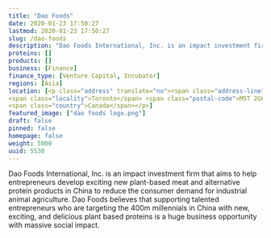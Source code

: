 ```yaml
---
title: "Dao Foods"
date: 2020-01-23 17:50:27
lastmod: 2020-01-23 17:50:27
slug: /dao-foods
description: "Dao Foods International, Inc. is an impact investment firm that aims to help entrepreneurs develop exciting new plant-based meat and alternative protein products in China to reduce the consumer demand for industrial animal agriculture. Dao Foods believes that supporting talented entrepreneurs who are targeting the 400m millennials in China with new, exciting, and delicious plant based proteins is a huge business opportunity with massive social impact."
proteins: []
products: []
business: [Finance]
finance_type: [Venture Capital, Incubator]
regions: [Asia]
location: [<p class="address" translate="no"><span class="address-line1">Spadina Avenue</span><br>
<span class="locality">Toronto</span> <span class="postal-code">M5T 2G6</span><br>
<span class="country">Canada</span></p>]
featured_image: ["dao foods logo.png"]
draft: false
pinned: false
homepage: false
weight: 5000
uuid: 5530
---
```

<p>Dao Foods International, Inc. is an impact investment firm that aims to help entrepreneurs develop exciting new plant-based meat and alternative protein products in China to reduce the consumer demand for industrial animal agriculture. Dao Foods believes that supporting talented entrepreneurs who are targeting the 400m millennials in China with new, exciting, and delicious plant based proteins is a huge business opportunity with massive social impact.</p>
